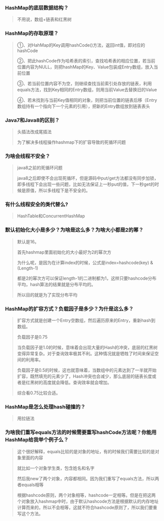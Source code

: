 ### HashMap的底层数据结构？

> 不用说，数组+链表和红黑树



### HashMap的存取原理？

> ①、对HahMap的Key调用hashCode()方法，返回int值，即对应的hashCode
>
> ②、把此hashCode作为哈希表的索引，查找哈希表的相应位置，若当前位置内容为NULL，则把hashMap的Key、Value包装成Entry数组，放入当前位置
>
> ③、若当前位置内容不为空，则继续查找当前索引处存放的链表，利用equals方法，找到Key相同的Entry数组，则用当前Value去替换旧的Value
>
> ④、若未找到与当前Key值相同的对象，则把当前位置的链表后移（Entry数组持有一个指向下一个元素的引用），把新的Entry数组放到链表表头



### Java7和Java8的区别？

> 头插法改成尾插法
>
> 为了解决多线程操作hashmap下的扩容导致的死循环问题



### 为啥会线程不安全？

> java8之前的死循环问题
>
> java8之后即使不会出现死循环，但是源码中put/get方法都没有同步加锁，即多线程下会出现一些问题，比如无法保证上一秒put的值，下一秒get的时候是原值，所以多线程下是不安全的。



### 有什么线程安全的类代替么?

> HashTable和ConcurrentHashMap



### 默认初始化大小是多少？为啥是这么多？为啥大小都是2的幂？

> 默认是16。
>
> 首先hashmap里面初始化的大小最好为2的幂次方
>
> 为什么呢，是因为在计算index的时候，公式是index=hashcode(key) & (Length-1)
>
> 都是2的幂次方可以保证length-1的二进制都为1，这样只要hashcode分布平均，hash算法的结果就是分布平均的。
>
> 所以目的就是为了实现分布平均



### HashMap的扩容方式？负载因子是多少？为什是这么多？

> 扩容方式就是创建一个Entry空数组，然后遍历原来的Entry，重新hash到数组。
>
> 负载因子是0.75
>
> 当负载因子是1.0的时候，意味着会出现大量的Hash的冲突，底层的红黑树变得异常复杂。对于查询效率极其不利。这种情况就是牺牲了时间来保证空间的利用率。
>
> 负载因子是0.5的时候，这也就意味着，当数组中的元素达到了一半就开始扩容，既然填充的元素少了，Hash冲突也会减少，那么底层的链表长度或者是红黑树的高度就会降低。查询效率就会增加。
>
> 综合看0.75比较合适。



### HashMap是怎么处理hash碰撞的？

> 用拉链法



### 为啥我们重写equals方法的时候需要重写hashCode方法呢？你能用HashMap给我举个例子么？

> 这个很好解释，equals比较的是对象的地址，有的时候我们需要比较的是对象里面的内容
>
> 就比如一个对象学生类，包含姓名和名字
>
> 然后我new了两个对象，内容都相同。因为我们重写了equals方法，所以两者equals相等
>
> 根据hashcode原则，两个对象相等，hashcode一定相等。但是在把这两个对象放入hashmap中时，由于默认hashcode方法是根据默认的内存地址计算而来的，所以不会相等，这就不符合hashcode原则了，所以我们要重写这个方法。